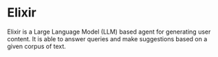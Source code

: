 # Elixir
Elixir is a Large Language Model (LLM) based agent for generating user content. It is able to answer queries and make suggestions based on a given corpus of text.
